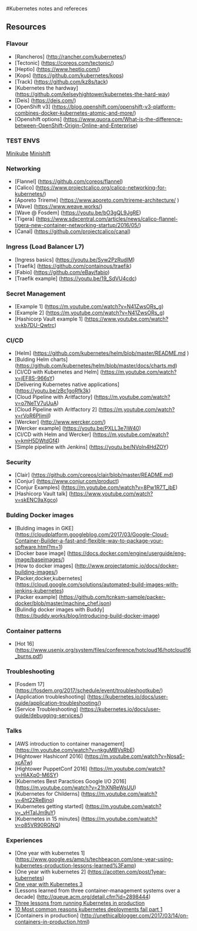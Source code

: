 #Kubernetes notes and refereces
## Resources

### Flavour
* [Rancheros] (http://rancher.com/kubernetes/)
* [Tectonic] (https://coreos.com/tectonic/)
* [Heptio] (https://www.heptio.com/)
* [Kops] (https://github.com/kubernetes/kops)
* [Track] (https://github.com/kz8s/tack)
* [Kubernetes the hardway] (https://github.com/kelseyhightower/kubernetes-the-hard-way)
* [Deis] (https://deis.com/)
* [OpenShift v3]
(https://blog.openshift.com/openshift-v3-platform-combines-docker-kubernetes-atomic-and-more/) 
* [Openshift options] (https://www.quora.com/What-is-the-difference-between-OpenShift-Origin-Online-and-Enterprise) 

### TEST ENVS
[Minikube](https://github.com/kubernetes/minikube)
[Minishift](https://github.com/minishift/minishift)

### Networking
* [Flannel] (https://github.com/coreos/flannel)
* [Calico] (https://www.projectcalico.org/calico-networking-for-kubernetes/)
* [Aporeto Trireme] (https://www.aporeto.com/trireme-architecture/ )
* [Wave] (https://www.weave.works/) 
* [Wave @ Fosdem] (https://youtu.be/bO3gQL9JgRE)
* [Tigera] (https://www.sdxcentral.com/articles/news/calico-flannel-tigera-new-container-networking-startup/2016/05/)
* [Canal] (https://github.com/projectcalico/canal)

### Ingress (Load Balancer L7)
* [Ingress basics] (https://youtu.be/Syw2PzRudIM)
* [Traefik] (https://github.com/containous/traefik)
* [Fabio] (https://github.com/eBay/fabio)
* [Traefik example] (https://youtu.be/19_SdVU4cdc)

### Secret Management
* [Example 1] (https://m.youtube.com/watch?v=N41ZwsORs_g)
* [Example 2] (https://m.youtube.com/watch?v=N41ZwsORs_g)
* [Hashicorp Vault example 1] (https://www.youtube.com/watch?v=kb7DU-Qwtrc)

### CI/CD
* [Helm] (https://github.com/kubernetes/helm/blob/master/README.md  )  
* [Bulding Helm charts] (https://github.com/kubernetes/helm/blob/master/docs/charts.md)
* [CI/CD with Kubernetes and Helm] (https://m.youtube.com/watch?v=jEF8S-966sY)
* [Delivering Kubernetes native applications] (https://youtu.be/zBc1goRfk3k)
* [Cloud Pipeline with Aritfactory] (https://m.youtube.com/watch?v=o7NeTV7uUuA)
* [Cloud Pipeline with Aritfactory 2] (https://m.youtube.com/watch?v=rVoR6PIimiI)
* [Wercker] (http://www.wercker.com/)
* [Wercker example] (https://youtu.be/PXLL3e7iW40)
* [CI/CD with Helm and Wercker] (https://m.youtube.com/watch?v=kmH5DWtdGf4)
* [Simple pipeline with Jenkins] (https://youtu.be/NVoln4HdZOY)

### Security
* [Clair] (https://github.com/coreos/clair/blob/master/README.md)
* [Conjur] (https://www.conjur.com/product)
* [Conjur Examples] (https://m.youtube.com/watch?v=8Pw1R7T_ibE) 
* [Hashicorp Vault talk] (https://www.youtube.com/watch?v=skENC9aXgco)

### Bulding Docker images
* [Bulding images in GKE] (https://cloudplatform.googleblog.com/2017/03/Google-Cloud-Container-Builder-a-fast-and-flexible-way-to-package-your-software.html?m=1)
* [Docker base image] (https://docs.docker.com/engine/userguide/eng-image/baseimages/)
* [How to docker images] (http://www.projectatomic.io/docs/docker-building-images/)
* [Packer,docker,kubernetes] (https://cloud.google.com/solutions/automated-build-images-with-jenkins-kubernetes) 
* [Packer example] (https://github.com/tcnksm-sample/packer-docker/blob/master/machine_chef.json)
* [Bulindig docker images with Buddy] (https://buddy.works/blog/introducing-build-docker-image)

### Container patterns
* [Hot 16] (https://www.usenix.org/system/files/conference/hotcloud16/hotcloud16_burns.pdf)
 
### Troubleshooting
* [Fosdem 17] (https://fosdem.org/2017/schedule/event/troubleshootkube/)
* [Application troubleshooting] (https://kubernetes.io/docs/user-guide/application-troubleshooting/)
* [Service Troubleshooting] (https://kubernetes.io/docs/user-guide/debugging-services/)

### Talks
* [AWS introduction to container management] (https://m.youtube.com/watch?v=nkguMBVsRbE)
* [Hightower Hashiconf 2016] (https://m.youtube.com/watch?v=Nosa5-xcATw)
* [Hightower PuppetConf 2016] (https://m.youtube.com/watch?v=HlAXp0-M6SY) 
* [Kubernetes Best Paractices Google I/O 2016] (https://m.youtube.com/watch?v=21hXNReWsUU) 
* [Kubernetes for Childerns] (https://m.youtube.com/watch?v=4ht22ReBjno)
* [Kubernetes getting started] (https://m.youtube.com/watch?v=_vHTaIJm9uY)
* [Kubernetes in 15 minutes] (https://m.youtube.com/watch?v=o85VR90RGNQ) 

### Experiences
* [One year with kubernetes 1] (https://www.google.es/amp/s/techbeacon.com/one-year-using-kubernetes-production-lessons-learned%3Famp)
* [One year with kubernetes 2] (https://acotten.com/post/1year-kubernetes)
* [One year with Kubernetes 3](http://events.linuxfoundation.org/sites/events/files/slides/LinuxCon%2BContainerCon-%20%20One%20year%20of%20Deploying%20Applications%20with%20Docker,%20CoreOS,%20Kubernetes%20and%20Co.pdf)
* [Lessons learned from three container-management systems over a decade] (http://queue.acm.org/detail.cfm?id=2898444)
* [Three lessons from running Kubernetes in production](http://labs.unacast.com/2016/01/27/three-lessons-from-running-k8s-in-production/)
* [10 Most common reasons kubernetes deployments fail part 1](https://www.google.es/amp/s/kukulinski.com/10-most-common-reasons-kubernetes-deployments-fail-part-1/amp/)
* [Containers in production] (http://unethicalblogger.com/2017/03/14/on-containers-in-production.html)


